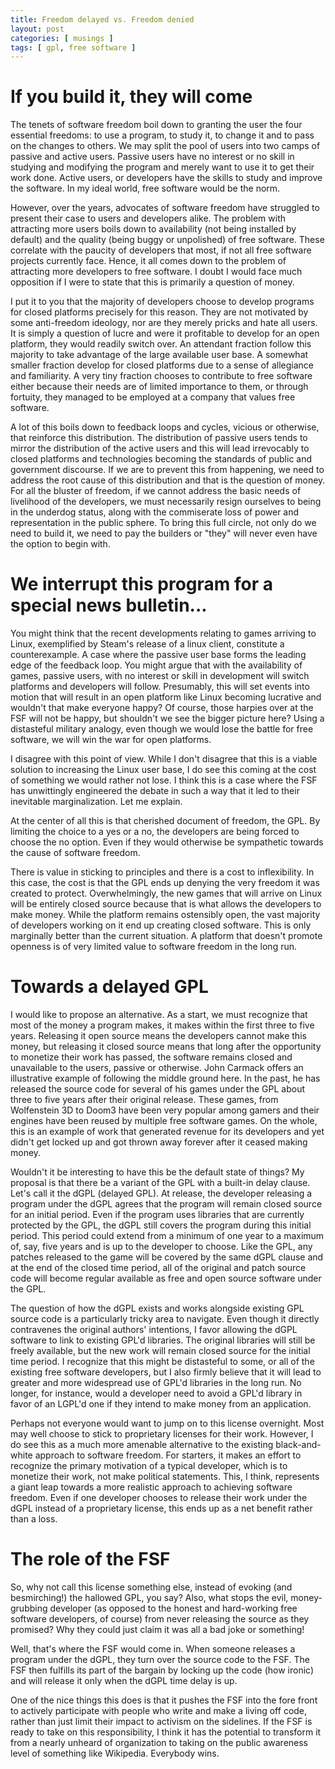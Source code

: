 ```yaml
---
title: Freedom delayed vs. Freedom denied
layout: post
categories: [ musings ]
tags: [ gpl, free software ]
---
```


# If you build it, they will come

The tenets of software freedom boil down to granting the user the four essential freedoms: to use a program, to study it, to change it and to pass on the changes to others.
We may split the pool of users into two camps of passive and active users.
Passive users have no interest or no skill in studying and modifying the program and merely want to use it to get their work done.
Active users, or developers have the skills to study and improve the software.
In my ideal world, free software would be the norm.

However, over the years, advocates of software freedom have struggled to present their case to users and developers alike.
The problem with attracting more users boils down to availability (not being installed by default) and the quality (being buggy or unpolished) of free software.
These correlate with the paucity of developers that most, if not all free software projects currently face.
Hence, it all comes down to the problem of attracting more developers to free software.
I doubt I would face much opposition if I were to state that this is primarily a question of money.

I put it to you that the majority of developers choose to develop programs for closed platforms precisely for this reason.
They are not motivated by some anti-freedom ideology, nor are they merely pricks and hate all users.
It is simply a question of lucre and were it profitable to develop for an open platform, they would readily switch over.
An attendant fraction follow this majority to take advantage of the large available user base.
A somewhat smaller fraction develop for closed platforms due to a sense of allegiance and familiarity.
A very tiny fraction chooses to contribute to free software either because their needs are of limited importance to them, or through fortuity, they managed to be employed at a company that values free software.

A lot of this boils down to feedback loops and cycles, vicious or otherwise, that reinforce this distribution.
The distribution of passive users tends to mirror the distribution of the active users and this will lead irrevocably to closed platforms and technologies becoming the standards of public and government discourse.
If we are to prevent this from happening, we need to address the root cause of this distribution and that is the question of money.
For all the bluster of freedom, if we cannot address the basic needs of livelihood of the developers, we must necessarily resign ourselves to being in the underdog status, along with the commiserate loss of power and representation in the public sphere.
To bring this full circle, not only do we need to build it, we need to pay the builders or "they" will never even have the option to begin with.

# We interrupt this program for a special news bulletin...

You might think that the recent developments relating to games arriving to Linux, exemplified by Steam's release of a linux client, constitute a counterexample.
A case where the passive user base forms the leading edge of the feedback loop.
You might argue that with the availability of games, passive users, with no interest or skill in development will switch platforms and developers will follow.
Presumably, this will set events into motion that will result in an open platform like Linux becoming lucrative and wouldn't that make everyone happy?
Of course, those harpies over at the FSF will not be happy, but shouldn't we see the bigger picture here?
Using a distasteful military analogy, even though we would lose the battle for free software, we will win the war for open platforms.

I disagree with this point of view.
While I don't disagree that this is a viable solution to increasing the Linux user base, I do see this coming at the cost of something we would rather not lose.
I think this is a case where the FSF has unwittingly engineered the debate in such a way that it led to their inevitable marginalization.
Let me explain.

At the center of all this is that cherished document of freedom, the GPL.
By limiting the choice to a yes or a no, the developers are being forced to choose the no option.
Even if they would otherwise be sympathetic towards the cause of software freedom.

There is value in sticking to principles and there is a cost to inflexibility.
In this case, the cost is that the GPL ends up denying the very freedom it was created to protect.
Overwhelmingly, the new games that will arrive on Linux will be entirely closed source because that is what allows the developers to make money.
While the platform remains ostensibly open, the vast majority of developers working on it end up creating closed software.
This is only marginally better than the current situation.
A platform that doesn't promote openness is of very limited value to software freedom in the long run.

# Towards a delayed GPL

I would like to propose an alternative.
As a start, we must recognize that most of the money a program makes, it makes within the first three to five years.
Releasing it open source means the developers cannot make this money, but releasing it closed source means that long after the opportunity to monetize their work has passed, the software remains closed and unavailable to the users, passive or otherwise.
John Carmack offers an illustrative example of following the middle ground here.
In the past, he has released the source code for several of his games under the GPL about three to five years after their original release.
These games, from Wolfenstein 3D to Doom3 have been very popular among gamers and their engines have been reused by multiple free software games.
On the whole, this is an example of work that generated revenue for its developers and yet didn't get locked up and got thrown away forever after it ceased making money.

Wouldn't it be interesting to have this be the default state of things?
My proposal is that there be a variant of the GPL with a built-in delay clause.
Let's call it the dGPL (delayed GPL).
At release, the developer releasing a program under the dGPL agrees that the program will remain closed source for an initial period.
Even if the program uses libraries that are currently protected by the GPL, the dGPL still covers the program during this initial period.
This period could extend from a minimum of one year to a maximum of, say, five years and is up to the developer to choose.
Like the GPL, any patches released to the game will be covered by the same dGPL clause and at the end of the closed time period, all of the original and patch source code will become regular available as free and open source software under the GPL.

The question of how the dGPL exists and works alongside existing GPL source code is a particularly tricky area to navigate.
Even though it directly contravenes the original authors' intentions, I favor allowing the dGPL software to link to existing GPL'd libraries.
The original libraries will still be freely available, but the new work will remain closed source for the initial time period.
I recognize that this might be distasteful to some, or all of the existing free software developers, but I also firmly believe that it will lead to greater and more widespread use of GPL'd libraries in the long run.
No longer, for instance, would a developer need to avoid a GPL'd library in favor of an LGPL'd one if they intend to make money from an application.

Perhaps not everyone would want to jump on to this license overnight.
Most may well choose to stick to proprietary licenses for their work.
However, I do see this as a much more amenable alternative to the existing black-and-white approach to software freedom.
For starters, it makes an effort to recognize the primary motivation of a typical developer, which is to monetize their work, not make political statements.
This, I think, represents a giant leap towards a more realistic approach to achieving software freedom.
Even if one developer chooses to release their work under the dGPL instead of a proprietary license, this ends up as a net benefit rather than a loss.

# The role of the FSF

So, why not call this license something else, instead of evoking (and besmirching!) the hallowed GPL, you say?
Also, what stops the evil, money-grubbing developer (as opposed to the honest and hard-working free software developers, of course) from never releasing the source as they promised?
Why they could just claim it was all a bad joke or something!

Well, that's where the FSF would come in.
When someone releases a program under the dGPL, they turn over the source code to the FSF.
The FSF then fulfills its part of the bargain by locking up the code (how ironic) and will release it only when the dGPL time delay is up.

One of the nice things this does is that it pushes the FSF into the fore front to actively participate with people who write and make a living off code, rather than just limit their impact to activism on the sidelines.
If the FSF is ready to take on this responsibility, I think it has the potential to transform it from a nearly unheard of organization to taking on the public awareness level of something like Wikipedia.
Everybody wins.

